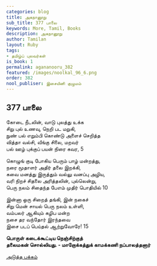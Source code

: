 ```yaml
---
categories: blog
title: அகநானூறு
sub_title: 377 பாலை
keywords: More, Tamil, Books
description: அகநானூறு
author: Tamilan
layout: Ruby
tags:
- தமிழ்ப் புலவர்கள்
is_book: 1
permalink: agananooru_382
featured: /images/noolkal_96_6.png
order: 382
nool_publiser: இசையினி குழுமம்
---
```



## 377 பாலை

கோடை நீடலின், வாடு புலத்து உக்க  
சிறு புல் உணவு, நெறி பட மறுகி,  
நுண் பல் எறும்பி கொண்டு அளைச் செறித்த  
வித்தா வல்சி, வீங்கு சிலை, மறவர்  
பல் ஊழ் புக்குப் பயன் நிரை கவர, 5

கொழுங் குடி போகிய பெரும் பாழ் மன்றத்து,  
நரை மூதாளர் அதிர் தலை இறக்கி,  
கவை மனத்து இருத்தும் வல்லு வனப்பு அழிய,  
வரி நிறச் சிதலை அரித்தலின், புல்லென்று,  
பெரு நலம் சிதைந்த பேஎம் முதிர் பொதியில் 10

இன்னா ஒரு சிறைத் தங்கி, இன் நகைச்  
சிறு மென் சாயல் பெரு நலம் உள்ளி,  
வம்பலர் ஆகியும் கழிப மன்ற  
நசை தர வந்தோர் இரந்தவை  
இசை படப் பெய்தல் ஆற்றுவோரே! 15

**பொருள் கடைக்கூட்டிய நெஞ்சிற்குத்  
தலைமகன் சொல்லியது. - மாறோக்கத்துக் காமக்கணி நப்பாலத்தனார்**

[அடுத்த பக்கம்](agananooru_383)